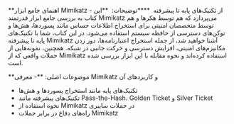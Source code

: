 **اهنمای جامع ابزار Mimikatz - از تکنیک‌های پایه تا پیشرفته  
****توضیحات:  
**این کتاب به بررسی جامع ابزار قدرتمند Mimikatz می‌پردازد که هم توسط هکرها و هم توسط متخصصان امنیتی برای استخراج اطلاعات حساس مانند پسوردها، هش‌ها و توکن‌های دسترسی از حافظه سیستم استفاده می‌شود. در این کتاب، شما با تکنیک‌های پایه تا پیشرفته Mimikatz آشنا خواهید شد، از جمله استخراج اعتبارنامه‌ها، دور زدن مکانیزم‌های امنیتی، افزایش دسترسی و حرکت جانبی در شبکه. همچنین، نمونه‌هایی از حملات واقعی که از Mimikatz استفاده کرده‌اند و نحوه مقابله با این ابزار بررسی شده است.

**موضوعات اصلی:
**- معرفی Mimikatz و کاربردهای آن
- تکنیک‌های پایه مانند استخراج پسوردها و هش‌ها
- تکنیک‌های پیشرفته مانند Pass-the-Hash، Golden Ticket و Silver Ticket
- نحوه استفاده از Mimikatz در حملات سایبری
- راه‌های دفاع در برابر حملات Mimikatz
